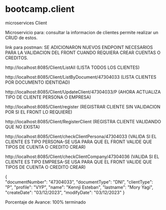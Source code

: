 # bootcamp.client
microservices Client

Microservicio para: consultar la informacion de clientes
permite realizar un CRUD de estos.

link para postman: SE ADICIONARON NUEVOS ENDPOINT NECESARIOS PARA LA VALIDACION DEL FRONT CUANDO REQUIERA CREAR CUENTAS O CREDITOS.

http://localhost:8085/Client/ListAll (LISTA TODOS LOS CLIENTES)

http://localhost:8085/Client/ListByDocument/47304033 (LISTA CLIENTES POR DOCUMENTO IDENTIDAD)

http://localhost:8085/Client/UpdateClient/47304033/P (AHORA ACTUALIZA TIPO DE CLIENTE PERSONA O EMPRESA)

http://localhost:8085/Client/register (REGISTRAR CLIENTE SIN VALIDACION POR SI EL FRONT LO REQUIERE)

http://localhost:8085/Client/RegisterClient (REGISTRA CLIENTE VALIDANDO QUE NO EXISTA)

http://localhost:8085/Client/checkClientPersona/47304033 (VALIDA SI EL CLIENTE ES TIPO PERSONA-SE USA PARA QUE EL FRONT VALIDE QUE TIPOS DE CUENTA O CREDITO CREAR)

http://localhost:8085/Client/checkClientCompany/47304036 (VALIDA SI EL CLIENTE ES TIPO EMPRESA-SE USA PARA QUE EL FRONT VALIDE QUE TIPOS DE CUENTA O CREDITO CREAR)


{        
"documentNumber": "47304033",
"documentType": "DNI",
"clientType": "P",
"profile": "VYP",
"name": "Kennji Esteban",
"lastname": "Mory Yagi",
"createDate": "03/12/2023",
"modifyDate": "03/12/2023"
}

Porcentaje de Avance: 100% terminado
